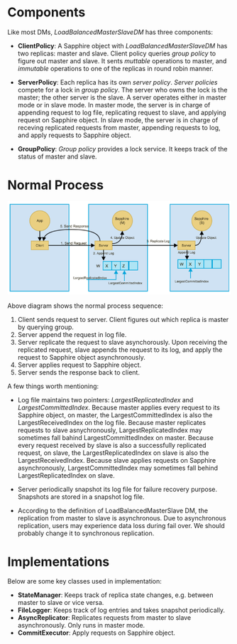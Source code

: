 # Components
Like most DMs, *LoadBalancedMasterSlaveDM* has three components:

* **ClientPolicy**: A Sapphire object with *LoadBalancedMasterSlaveDM* has two replicas: master and slave. Client policy queries *group policy* to figure out master and slave. It sents *muttable* operations to master, and *immutable* operations to one of the replicas in round robin manner.

* **ServerPolicy**: Each replica has its own *server policy*. *Server policies* compete for a lock in *group policy*. The server who owns the lock is the master; the other server is the slave. A server operates either in master mode or in slave mode. In master mode, the server is in charge of appending request to log file, replicating request to slave, and applying request on Sapphire object. In slave mode, the server is in charge of receving replicated requests from master, appending requests to log, and apply requests to Sapphire object. 

* **GroupPolicy**: *Group policy* provides a lock service. It keeps track of the status of master and slave.

# Normal Process
![MasterSlaveDM](../images/MasterSlaveDiagram.png)

Above diagram shows the normal process sequence:

1. Client sends request to server. Client figures out which replica is master by querying group.
2. Server append the request in log file.
3. Server replicate the request to slave asynchorously. Upon receiving the replicated request, slave appends the request to its log, and apply the request to Sapphire object asynchronously.
4. Server applies request to Sapphire object.
5. Server sends the response back to client.

A few things worth mentioning:

* Log file maintains two pointers: *LargestReplicatedIndex* and *LargestCommittedIndex*. Because master applies every request to its Sapphire object, on master, the LargestCommittedIndex is also the LargestReceivedIndex on the log file. Because master replicates requests to slave asnychronously, LargestReplicatedIndex may sometimes fall bahind LargestCommittedIndex on master. Because every request received by slave is also a successfully replicated request, on slave, the LargestReplicatedIndex on slave is also the LargestReceivedIndex. Because slave applies requests on Sapphire asynchronously, LargestCommittedIndex may sometimes fall behind LargestReplicatedIndex on slave. 

* Server periodically snapshot its log file for failure recovery purpose. Snapshots are stored in a snapshot log file.

* According to the definition of LoadBalancedMasterSlave DM, the replication from master to slave is asynchronous. Due to asynchronous replication, users may experience data loss during fail over. We should probably change it to synchronous replication.

# Implementations

Below are some key classes used in implementation:

* **StateManager**: Keeps track of replica state changes, e.g. between master to slave or vice versa.
* **FileLogger**: Keeps track of log entries and takes snapshot periodically.
* **AsyncReplicator**: Replicates requests from master to slave asynchronously. Only runs in master mode.
* **CommitExecutor**: Apply requests on Sapphire object.
